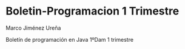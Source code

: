 # Boletin-Programacion 1 Trimestre

Marco Jiménez Ureña

Boletín de programación en Java 1ºDam 1 trimestre 
